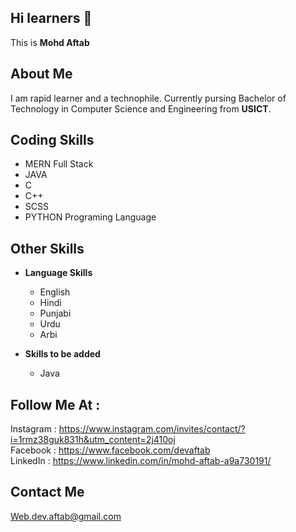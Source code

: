 

<!---
devaftab/devaftab is a ✨ special ✨ repository because its `README.md` (this file) appears on your GitHub profile.
You can click the Preview link to take a look at your changes.
--->
## Hi learners 👋

This is **Mohd Aftab**

## About Me

I am rapid learner and a technophile. Currently pursing Bachelor of Technology in Computer Science and Engineering from **USICT**.


## Coding Skills


  - MERN Full Stack
  - JAVA
  - C
  - C++
  - SCSS
  - PYTHON Programing Language
  
  
 ## Other Skills
 
 - **Language Skills**
  
    - English
    - Hindi
    - Punjabi
    - Urdu
    - Arbi

- **Skills to be added**
  
    - Java

 ## Follow Me At :

Instagram : https://www.instagram.com/invites/contact/?i=1rmz38guk831h&utm_content=2j410oj <br>
Facebook  : https://www.facebook.com/devaftab <br>
LinkedIn  : https://www.linkedin.com/in/mohd-aftab-a9a730191/ <br>

 ## Contact Me
 
 Web.dev.aftab@gmail.com

 
    
 
    
